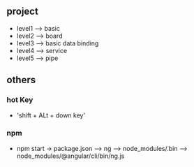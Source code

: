 ## project

- level1  -->  basic
- level2  -->  board
- level3  -->  basic data binding
- level4  -->  service
- level5  -->  pipe

## others

### hot Key

- 'shift + ALt + down key'  

### npm

- npm start  -> package.json --> ng --> node_modules/.bin  --> node_modules/@angular/cli/bin/ng.js